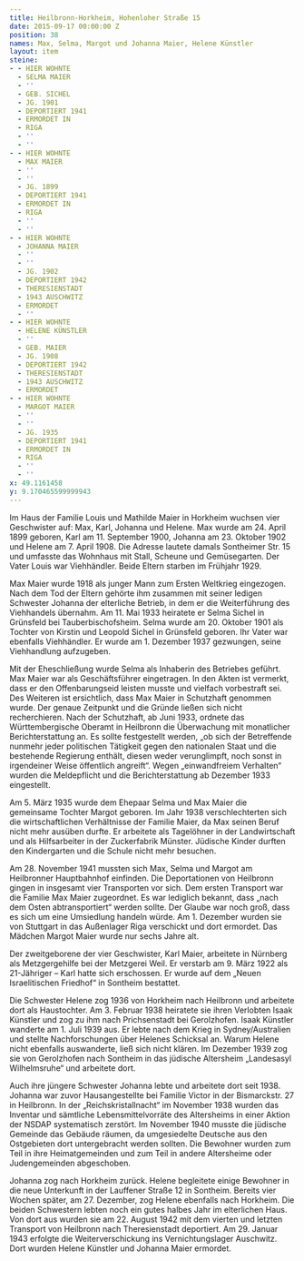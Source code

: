 ```yaml
---
title: Heilbronn-Horkheim, Hohenloher Straße 15
date: 2015-09-17 00:00:00 Z
position: 38
names: Max, Selma, Margot und Johanna Maier, Helene Künstler
layout: item
steine:
- - HIER WOHNTE
  - SELMA MAIER
  - ''
  - GEB. SICHEL
  - JG. 1901
  - DEPORTIERT 1941
  - ERMORDET IN
  - RIGA
  - ''
  - ''
- - HIER WOHNTE
  - MAX MAIER
  - ''
  - ''
  - JG. 1899
  - DEPORTIERT 1941
  - ERMORDET IN
  - RIGA
  - ''
  - ''
- - HIER WOHNTE
  - JOHANNA MAIER
  - ''
  - ''
  - JG. 1902
  - DEPORTIERT 1942
  - THERESIENSTADT
  - 1943 AUSCHWITZ
  - ERMORDET
  - ''
- - HIER WOHNTE
  - HELENE KÜNSTLER
  - ''
  - GEB. MAIER
  - JG. 1908
  - DEPORTIERT 1942
  - THERESIENSTADT
  - 1943 AUSCHWITZ
  - ERMORDET
- - HIER WOHNTE
  - MARGOT MAIER
  - ''
  - ''
  - JG. 1935
  - DEPORTIERT 1941
  - ERMORDET IN
  - RIGA
  - ''
  - ''
x: 49.1161458
y: 9.170465599999943
---
```


Im Haus der Familie Louis und Mathilde Maier in Horkheim wuchsen vier Geschwister auf: Max, Karl, Johanna und Helene. Max wurde am 24. April 1899 geboren, Karl am 11. September 1900, Johanna am 23. Oktober 1902 und Helene am 7. April 1908. Die Adresse lautete damals Sontheimer Str. 15 und umfasste das Wohnhaus mit Stall, Scheune und Gemüsegarten. Der Vater Louis war Viehhändler. Beide Eltern starben im Frühjahr 1929.

Max Maier wurde 1918 als junger Mann zum Ersten Weltkrieg eingezogen. Nach dem Tod der Eltern gehörte ihm zusammen mit seiner ledigen Schwester Johanna der elterliche Betrieb, in dem er die Weiterführung des Viehhandels übernahm. Am 11. Mai 1933 heiratete er Selma Sichel in Grünsfeld bei Tauberbischofsheim. Selma wurde am 20. Oktober 1901 als Tochter von Kirstin und Leopold Sichel in Grünsfeld geboren. Ihr Vater war ebenfalls Viehhändler. Er wurde am 1. Dezember 1937 gezwungen, seine Viehhandlung aufzugeben.

Mit der Eheschließung wurde Selma als Inhaberin des Betriebes geführt. Max Maier war als Geschäftsführer eingetragen. In den Akten ist vermerkt, dass er den Offenbarungseid leisten musste und vielfach vorbestraft sei. Des Weiteren ist ersichtlich, dass Max Maier in Schutzhaft genommen wurde. Der genaue Zeitpunkt und die Gründe ließen sich nicht recherchieren. Nach der Schutzhaft, ab Juni 1933, ordnete das Württembergische Oberamt in Heilbronn die Überwachung mit monatlicher Berichterstattung an. Es sollte festgestellt werden, „ob sich der Betreffende nunmehr jeder politischen Tätigkeit gegen den nationalen Staat und die bestehende Regierung enthält, diesen weder verunglimpft, noch sonst in irgendeiner Weise öffentlich angreift“. Wegen „einwandfreiem Verhalten“ wurden die Meldepflicht und die Berichterstattung ab Dezember 1933 eingestellt.

Am 5. März 1935 wurde dem Ehepaar Selma und Max Maier die gemeinsame Tochter Margot geboren. Im Jahr 1938 verschlechterten sich die wirtschaftlichen Verhältnisse der Familie Maier, da Max seinen Beruf nicht mehr ausüben durfte. Er arbeitete als Tagelöhner in der Landwirtschaft und als Hilfsarbeiter in der Zuckerfabrik Münster. Jüdische Kinder durften den Kindergarten und die Schule nicht mehr besuchen.

Am 28. November 1941 mussten sich Max, Selma und Margot am Heilbronner Hauptbahnhof einfinden. Die Deportationen von Heilbronn gingen in insgesamt vier Transporten vor sich. Dem ersten Transport war die Familie Max Maier zugeordnet. Es war lediglich bekannt, dass „nach dem Osten abtransportiert“ werden sollte. Der Glaube war noch groß, dass es sich um eine Umsiedlung handeln würde. Am 1. Dezember wurden sie von Stuttgart in das Außenlager Riga verschickt und dort ermordet. Das Mädchen Margot Maier wurde nur sechs Jahre alt.

Der zweitgeborene der vier Geschwister, Karl Maier, arbeitete in Nürnberg als Metzgergehilfe bei der Metzgerei Weil. Er verstarb am 9. März 1922 als 21-Jähriger – Karl hatte sich erschossen. Er wurde auf dem „Neuen Israelitischen Friedhof“ in Sontheim bestattet.

Die Schwester Helene zog 1936 von Horkheim nach Heilbronn und arbeitete dort als Haustochter. Am 3. Februar 1938 heiratete sie ihren Verlobten Isaak Künstler und zog zu ihm nach Prichsenstadt bei Gerolzhofen. Isaak Künstler wanderte am 1. Juli 1939 aus. Er lebte nach dem Krieg in Sydney/Australien und stellte Nachforschungen über Helenes Schicksal an. Warum Helene nicht ebenfalls auswanderte, ließ sich nicht klären. Im Dezember 1939 zog sie von Gerolzhofen nach Sontheim in das jüdische Altersheim „Landesasyl Wilhelmsruhe“ und arbeitete dort.

Auch ihre jüngere Schwester Johanna lebte und arbeitete dort seit 1938. Johanna war zuvor Hausangestellte bei Familie Victor in der Bismarckstr. 27 in Heilbronn. In der „Reichskristallnacht“ im November 1938 wurden das Inventar und sämtliche Lebensmittelvorräte des Altersheims in einer Aktion der NSDAP systematisch zerstört. Im November 1940 musste die jüdische Gemeinde das Gebäude räumen, da umgesiedelte Deutsche aus den Ostgebieten dort untergebracht werden sollten. Die Bewohner wurden zum Teil in ihre Heimatgemeinden und zum Teil in andere Altersheime oder Judengemeinden abgeschoben.

Johanna zog nach Horkheim zurück. Helene begleitete einige Bewohner in die neue Unterkunft in der Lauffener Straße 12 in Sontheim. Bereits vier Wochen später, am 27. Dezember, zog Helene ebenfalls nach Horkheim. Die beiden Schwestern lebten noch ein gutes halbes Jahr im elterlichen Haus. Von dort aus wurden sie am 22. August 1942 mit dem vierten und letzten Transport von Heilbronn nach Theresienstadt deportiert. Am 29. Januar 1943 erfolgte die Weiterverschickung ins Vernichtungslager Auschwitz. Dort wurden Helene Künstler und Johanna Maier ermordet.